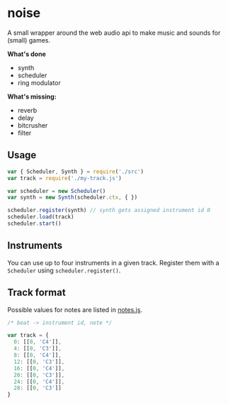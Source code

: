 # noise

A small wrapper around the web audio api to make music and sounds for (small) games.

**What's done**

- synth
- scheduler
- ring modulator

**What's missing:**

- reverb
- delay
- bitcrusher
- filter

## Usage

```js
var { Scheduler, Synth } = require('./src')
var track = require('./my-track.js')

var scheduler = new Scheduler()
var synth = new Synth(scheduler.ctx, { })

scheduler.register(synth) // synth gets assigned instrument id 0
scheduler.load(track)
scheduler.start()
```

## Instruments

You can use up to four instruments in a given track.
Register them with a `Scheduler` using `scheduler.register()`.

## Track format 

Possible values for notes are listed in [notes.js](src/notes.js).

```js
/* beat -> instrument id, note */

var track = {
  0: [[0, 'C4']],
  4: [[0, 'C3']],
  8: [[0, 'C4']],
  12: [[0, 'C3']],
  16: [[0, 'C4']],
  20: [[0, 'C3']],
  24: [[0, 'C4']],
  28: [[0, 'C3']]
}
```


